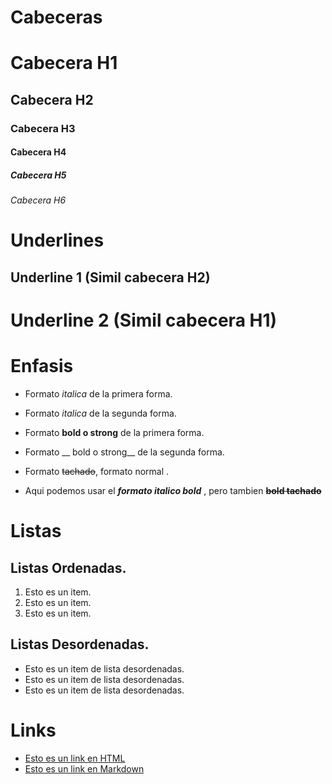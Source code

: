 
# Cabeceras

# Cabecera H1
## Cabecera H2
### Cabecera H3
#### Cabecera H4
##### Cabecera H5
###### Cabecera H6

# Underlines

Underline 1 (Simil cabecera H2)
-------------

Underline 2 (Simil cabecera H1)
=============

# Enfasis

- Formato *italica* de la primera forma. 
- Formato _italica_ de la segunda forma. 
- Formato **bold o strong** de la primera forma. 
- Formato __ bold o strong__ de la segunda forma. 
- Formato ~~tachado~~, formato normal . 

- Aqui podemos usar el _**formato italico bold**_ , pero tambien **~~bold tachado~~**

# Listas

 ## Listas Ordenadas. 
 1. Esto es un item.
 2. Esto es un item.
 3. Esto es un item.

## Listas Desordenadas.
- Esto es un item de lista desordenadas.
- Esto es un item de lista desordenadas.
- Esto es un item de lista desordenadas.

# Links
- <a href = "https://www.google.com"> Esto es un link en HTML </a>
- [Esto es un link en Markdown](https://www.google.com)

